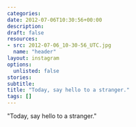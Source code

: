 ```yaml
---
categories:
date: 2012-07-06T10:30:56+00:00
description:
draft: false
resources:
- src: 2012-07-06_10-30-56_UTC.jpg
  name: "header"
layout: instagram
options:
  unlisted: false
stories:
subtitle:
title: "Today, say hello to a stranger."
tags: []
---
```


"Today, say hello to a stranger."
